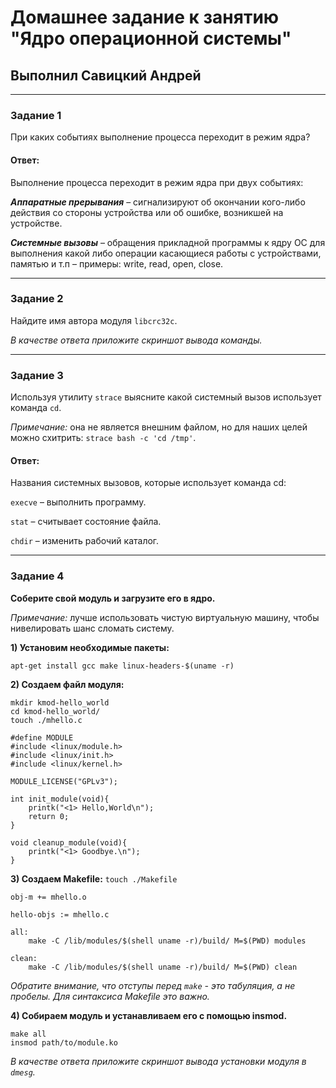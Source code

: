 # Домашнее задание к занятию "Ядро операционной системы"

## Выполнил Савицкий Андрей

---

### Задание 1

При каких событиях выполнение процесса переходит в режим ядра?

#### Ответ:

Выполнение процесса переходит в режим ядра при двух событиях: 

***Аппаратные прерывания*** – сигнализируют об окончании кого-либо действия со стороны устройства или об ошибке, возникшей на устройстве. 

***Системные вызовы*** – обращения прикладной программы к ядру ОС для выполнения какой либо операции касающиеся работы с устройствами, памятью и т.п – примеры: write, read, open, close.  

---

### Задание 2

Найдите имя автора модуля `libcrc32c`.

*В качестве ответа приложите скриншот вывода команды.*

---
### Задание 3

Используя утилиту `strace` выясните какой системный вызов использует команда `cd`.

*Примечание:* она не является внешним файлом, но для наших целей можно схитрить: `strace bash -c 'cd /tmp'`.

#### Ответ:

Названия системных вызовов, которые использует команда cd: 

`еxecve` – выполнить программу.  

`stat` – считывает состояние файла.  

`chdir` – изменить рабочий каталог.  

---

### Задание 4

**Соберите свой модуль и загрузите его в ядро.**

*Примечание:* лучше использовать чистую виртуальную машину, чтобы нивелировать шанс сломать систему.

**1) Установим необходимые пакеты:**

`apt-get install gcc make linux-headers-$(uname -r)`

**2) Создаем файл модуля:**

```
mkdir kmod-hello_world
cd kmod-hello_world/
touch ./mhello.c
```

```
#define MODULE
#include <linux/module.h>
#include <linux/init.h>
#include <linux/kernel.h>

MODULE_LICENSE("GPLv3");

int init_module(void){
    printk("<1> Hello,World\n");
    return 0;
}

void cleanup_module(void){
    printk("<1> Goodbye.\n");
}
```

**3) Создаем Makefile:**
`touch ./Makefile`

```
obj-m += mhello.o

hello-objs := mhello.c

all:
	make -C /lib/modules/$(shell uname -r)/build/ M=$(PWD) modules

clean:
	make -C /lib/modules/$(shell uname -r)/build/ M=$(PWD) clean
```
_Обратите внимание, что отступы перед `make` - это табуляция, а не пробелы. Для синтаксиса Makefile это важно._

**4) Собираем модуль и устанавливаем его с помощью insmod.**
```
make all
insmod path/to/module.ko
```

*В качестве ответа приложите скриншот вывода установки модуля в `dmesg`.*
